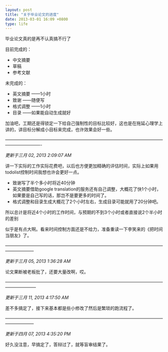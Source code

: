 ```yaml
---
layout: post
title: "关于毕业论文的进度"
date: 2013-03-01 16:09 +0800
type: life
---
```

毕业论文真的是再不认真搞不行了

目前完成的：

- 中文摘要
- 草稿
- 参考文献

未完成的：

- 英文摘要 ——1小时
- 致谢 ——随便写
- 格式调整 ——1小时
- 目录 ——如果能自动生成就好

加油吧，工期还是得锁定一下给自己强制性的目标比较好，这也是在拖延心理学上讲的，讲目标分解成小目标来完成，也许效果会好一些。

————————————————————————————————————————————-

_更新于三月 02, 2013 2:09:07 AM_

讲一下实际的工作实际花费吧，以后也方便更加精确的评估时间，实际上如果用todolist控制时间我想也许会更好一点。

- 致谢写了半个多小时将近40分钟
- 英文摘要借助google translation的服务还有自己调整，大概花了快1个小时，如果要是自己写的话，那岂不是要更多的时间了。
- 格式调整和目录生成大概花了2个小时左右，生成目录可能就用了20分钟吧。

所以总计是将近4个小时的工作时间，与预期的不到3个小时或者直接说2个半小时的差别

似乎是有点大啊。看来时间控制方面还是不给力，准备重读一下李笑来的《把时间当朋友》了。

——————————————————————————————————————————–

_更新于三月 05, 2013 1:36:28 AM_

论文果断被老板批了，还要大量改啊，哎。

———————————————————————————————————————————

_更新于三月 11, 2013 4:17:50 AM_

差不多搞定了，接下来基本都是些小修改了然后是繁琐的跑流程了。

——————————————————————————————————————————–

_更新于四月 07, 2013 4:35:20 PM_

好久没注意，早搞定了，答辩过了，就等盲审结果了。

